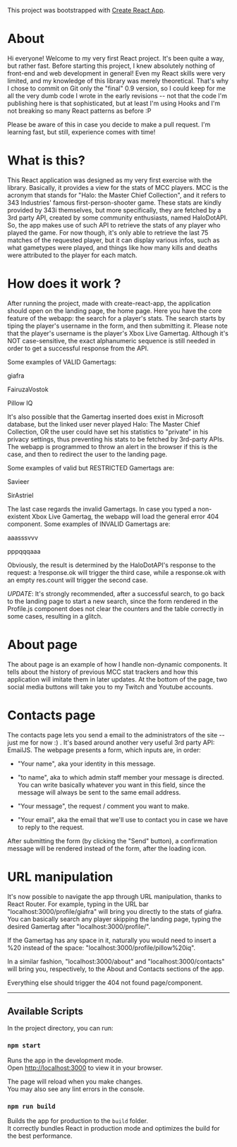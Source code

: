This project was bootstrapped with [Create React App](https://github.com/facebook/create-react-app).

# About

Hi everyone! Welcome to my very first React project. It's been quite a way, but rather fast.
Before starting this project, I knew absolutely nothing of front-end and web development in general! Even my React skills were very limited, and my knowledge of this library was merely theoretical.
That's why I chose to commit on Git only the "final" 0.9 version, so I could keep for me all the very dumb code I wrote in the early revisions -- not that the code I'm publishing here is that sophisticated, but at least I'm using Hooks and I'm not breaking so many React patterns as before :P

Please be aware of this in case you decide to make a pull request. I'm learning fast, but still, experience comes with time!

# What is this?

This React application was designed as my very first exercise with the library. Basically, it provides a view for the stats of MCC players.
MCC is the acronym that stands for "Halo: the Master Chief Collection", and it refers to 343 Industries' famous first-person-shooter game.
These stats are kindly provided by 343i themselves, but more specifically, they are fetched by a 3rd party API, created by some community enthusiasts, named HaloDotAPI.
So, the app makes use of such API to retrieve the stats of any player who played the game. 
For now though, it's only able to retrieve the last 75 matches of the requested player, but it can display various infos, such as what gametypes were played, and things like how many kills and deaths were attributed to the player for each match.

# How does it work ?

After running the project, made with create-react-app, the application should open on the landing page, the home page.
Here you have the core feature of the webapp: the search for a player's stats. 
The search starts by tiping the player's username in the form, and then submitting it. 
Please note that the player's username is the player's Xbox Live Gamertag. Although it's NOT case-sensitive, the exact alphanumeric sequence is still needed in order to get a successful response from the API. 


Some examples of VALID Gamertags:


giafra

FairuzaVostok

Pillow IQ


It's also possible that the Gamertag inserted does exist in Microsoft database, but the linked user never played Halo: The Master Chief Collection, OR the user could have set his statistics to "private" in his privacy settings, thus preventing his stats to be fetched by 3rd-party APIs. The webapp is programmed to throw an alert in the browser if this is the case, and then to redirect the user to the landing page.

Some examples of valid but RESTRICTED Gamertags are:


Savieer

SirAstriel


The last case regards the invalid Gamertags. In case you typed a non-existent Xbox Live Gamertag, the webapp will load the general error 404 component.
Some examples of INVALID Gamertags are:


aaasssvvv

pppqqqaaa


Obviously, the result is determined by the HaloDotAPI's response to the request: a !response.ok will trigger the third case, while a response.ok with an empty res.count will trigger the second case.


*UPDATE*: It's strongly recommended, after a successful search, to go back to the landing page to start a new search, since the form rendered in the Profile.js component does not clear the counters and the table correctly in some cases, resulting in a glitch.

# About page

The about page is an example of how I handle non-dynamic components.
It tells about the history of previous MCC stat trackers and how this application will imitate them in later updates. 
At the bottom of the page, two social media buttons will take you to my Twitch and Youtube accounts.

# Contacts page

The contacts page lets you send a email to the administrators of the site -- just me for now :)  .
It's based around another very useful 3rd party API: EmailJS. 
The webpage presents a form, which inputs are, in order:


- "Your name", aka your identity in this message.

- "to name", aka to which admin staff member your message is directed. You can write basically whatever you want in this field, since the message will always be sent to the same email address.

- "Your message", the request / comment you want to make.

- "Your email", aka the email that we'll use to contact you in case we have to reply to the request.


After submitting the form (by clicking the "Send" button), a confirmation message will be rendered instead of the form, after the loading icon.

# URL manipulation

It's now possible to navigate the app through URL manipulation, thanks to React Router.
For example, typing in the URL bar "localhost:3000/profile/giafra" will bring you directly to the stats of giafra. 
You can basically search any player skipping the landing page, typing the desired Gamertag after "localhost:3000/profile/". 

If the Gamertag has any space in it, naturally you would need to insert a %20 instead of the space: "localhost:3000/profile/pillow%20iq".


In a similar fashion, "localhost:3000/about" and "localhost:3000/contacts" will bring you, respectively, to the About and Contacts sections of the app.


Everything else should trigger the 404 not found page/component.


-------------------------------------------------------------------------------------------------------------------------------------------------------


## Available Scripts

In the project directory, you can run:

### `npm start`

Runs the app in the development mode.\
Open [http://localhost:3000](http://localhost:3000) to view it in your browser.

The page will reload when you make changes.\
You may also see any lint errors in the console.

### `npm run build`

Builds the app for production to the `build` folder.\
It correctly bundles React in production mode and optimizes the build for the best performance.



